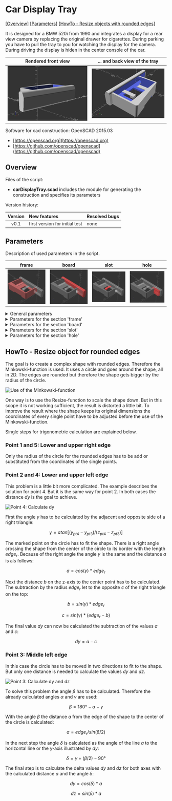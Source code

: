 # Car Display Tray #

[[Overview](#overview)] [[Parameters](#parameters)] [[HowTo - Resize objects with rounded edges](#howToRoundedEdges)]

It is designed for a BMW 520i from 1990 and integrates a display for a rear view camera by replacing the original drawer for cigarettes. During parking you have to pull the tray to you for watching the display for the camera. During driving the display is hiden in the center console of the car.

| Rendered front view | ... and back view of the tray |
| :-----------------: | :---------------------------: |
| ![](pictures/carDisplayTray_front01.png) | ![](pictures/carDisplayTray_back01.png) |

Software for cad construction: OpenSCAD 2015.03
- [https://openscad.org](https://openscad.org)
- [https://github.com/openscad/openscad](https://github.com/openscad/openscad)

<a name="overview"></a>
## Overview ##

Files of the script:

- __carDisplayTray.scad__ includes the module for generating the construction and specifies its parameters

Version history:

| Version | New features                   | Resolved bugs |
| :-----: | :----------------------------- | :------------ |
| v0.1    | first version for initial test | none          |

<a name="parameters"></a>
## Parameters ##

Description of used parameters in the script.

| frame | board | slot | hole |
| :---: | :---: | :--: | :--: |
| ![](pictures/carDisplayTray_partFrame01.png) | ![](pictures/carDisplayTray_partBoard01.png) | ![](pictures/carDisplayTray_partSlot01.png) | ![](pictures/carDisplayTray_partHole01.png) |

<details>
<summary>General parameters</summary>
<br>
<table>
	<tr>
		<th>Name</th>
		<th>Description</th>
	</tr>
	<tr>
		<td>_fn</td>
		<td>Resolution of rounded edges</td>
	</tr>
</table>
<br>
</details>

<details>
<summary>Parameters for the section 'frame'</summary>
<br>
<table>
	<tr>
		<th>Name</th>
		<th>Description</th>
	</tr>
	<tr>
		<td>fr_dim_x</td>
		<td>x-dimension outer edge</td>
	</tr>
	<tr>
		<td>fr_delta_y</td>
		<td>Additional expansion for display in y-dimension</td>
	</tr>
	<tr>
		<td>fr_dim_y1</td>
		<td>y-dimension outer edge left side</td>
	</tr>
	<tr>
		<td>fr_dim_y2</td>
		<td>y-dimension outer edge right side</td>
	</tr>
	<tr>
		<td>fr_dim_z</td>
		<td>z-dimension outer edge</td>
	</tr>
	<tr>
		<td>fr_edge_r</td>
		<td>Radius of the rounded edges</td>
	</tr>
	<tr>
		<td>fr_display_dim_x</td>
		<td>x-dimension of display</td>
	</tr>
	<tr>
		<td>fr_display_dim_y</td>
		<td>y-dimension of display</td>
	</tr>
	<tr>
		<td>fr_display_delta_z</td>
		<td>Distance display from the bottom</td>
	</tr>
	<tr>
		<td>fr_rail_delta_x</td>
		<td>Additional expansion for rail in x-dimension</td>
	</tr>
	<tr>
		<td>fr_rail_pos_x1</td>
		<td>Left position of rail for locking channel</td>
	</tr>
	<tr>
		<td>fr_rail_pos_x2</td>
		<td>Right position of rail for locking channel</td>
	</tr>
	<tr>
		<td>fr_rail_dim_z</td>
		<td>z-dimension of rail</td>
	</tr>
	<tr>
		<td>fr_feet_dim_x</td>
		<td>x-dimension for feet for display at the side</td>
	</tr>
	<tr>
		<td>fr_feet_dim_z</td>
		<td>z-dimension for feet for display at the side</td>
	</tr>
</table>
<br>
</details>

<details>
<summary>Parameters for the section 'board'</summary>
<br>
<table>
	<tr>
		<th>Name</th>
		<th>Description</th>
	</tr>
	<tr>
		<td>bd_pos_x1</td>
		<td>Left position in x-dimension</td>
	</tr>
	<tr>
		<td>bd_pos_x2</td>
		<td>Right position in x-dimension</td>
	</tr>
	<tr>
		<td>bd_pt1_pos_y</td>
		<td>Point 1 position in y-dimension</td>
	</tr>
	<tr>
		<td>bd_pt1_pos_z</td>
		<td>Point 1 position in z-dimension</td>
	</tr>
	<tr>
		<td>bd_pt2_pos_y</td>
		<td>Point 2 position in y-dimension</td>
	</tr>
	<tr>
		<td>bd_pt2_pos_z</td>
		<td>Point 2 position in z-dimension</td>
	</tr>
	<tr>
		<td>bd_pt3_pos_y</td>
		<td>Point 3 position in y-dimension</td>
	</tr>
	<tr>
		<td>bd_pt3_pos_z</td>
		<td>Point 3 position in z-dimension</td>
	</tr>
	<tr>
		<td>bd_pt4_pos_y</td>
		<td>Point 4 position in y-dimension</td>
	</tr>
	<tr>
		<td>bd_pt4_pos_z</td>
		<td>Point 4 position in z-dimension</td>
	</tr>
	<tr>
		<td>bd_pt5_pos_y</td>
		<td>Point 5 position in y-dimension</td>
	</tr>
	<tr>
		<td>bd_pt5_pos_z</td>
		<td>Point 5 position in z-dimension</td>
	</tr>
	<tr>
		<td>bd_edge_r</td>
		<td>Radius of the rounded edges</td>
	</tr>
</table>
<br>
</details>

<details>
<summary>Parameters for the section 'slot'</summary>
<br>
<table>
	<tr>
		<th>Name</th>
		<th>Description</th>
	</tr>
	<tr>
		<td>st_delta_x</td>
		<td>Tolerance for slot in x-dimension</td>
	</tr>
	<tr>
		<td>st_delta_y</td>
		<td>Tolerance for slot in y-dimension</td>
	</tr>
	<tr>
		<td>st_pos_x1</td>
		<td>Left position of slot for fixation in channel</td>
	</tr>
	<tr>
		<td>st_pos_x2</td>
		<td>Right position of slot for fixation in channel</td>
	</tr>
	<tr>
		<td>st_pos_y1</td>
		<td>Front position of slot for fixation in channel</td>
	</tr>
	<tr>
		<td>st_pos_y2</td>
		<td>Back position of slot for fixation in channel</td>
	</tr>
	<tr>
		<td>st_bar_dim_z</td>
		<td>z-dimension of the bar to connect the fixation</td>
	</tr>
</table>
<br>
</details>

<details>
<summary>Parameters for the section 'hole'</summary>
<br>
<table>
	<tr>
		<th>Name</th>
		<th>Description</th>
	</tr>
	<tr>
		<td>hl_connector_d</td>
		<td>Diameter for hole for connector and wire</td>
	</tr>
	<tr>
		<td>hl_connector_dim_x</td>
		<td>x-dimension for hole cutting off the board</td>
	</tr>
</table>
<br>
</details>

<a name="howToRoundedEdges"></a>
## HowTo - Resize object for rounded edges ##

The goal is to create a complex shape with rounded edges. Therefore the Minkowski-function is used. It uses a circle and goes around the shape, all in 2D. The edges are rounded but therefore the shape gets bigger by the radius of the circle.

![Use of the Minkowski-function](https://lucid.app/publicSegments/view/ffb4a4e9-ca06-4040-a4ad-bed78eb1dca3/image.png "Overview rounded edges")

One way is to use the Resize-function to scale the shape down. But in this scope it is not working sufficient, the result is distorted a little bit. To improve the result where the shape keeps its original dimensions the coordinates of every single point have to be adjusted before the use of the Minkowski-function.

Single steps for trigonometric calculation are explained below.

### Point 1 and 5: Lower and upper right edge ###

Only the radius of the circle for the rounded edges has to be add or substituted from the coordinates of the single points.

### Point 2 and 4: Lower and upper left edge ###

This problem is a little bit more complicated. The example describes the solution for point 4. But it is the same way for point 2. In both cases the distance $dy$ is the goal to achieve.

![Point 4: Calculate dy](https://lucid.app/publicSegments/view/4cc5a863-c1d5-4d18-a564-80384627b660/image.png "Point 4")

First the angle $\gamma$ has to be calculated by the adjacent and opposite side of a right triangle:

$$\gamma = atan[(y_{pt4} - y_{pt3}) / (z_{pt4} - z_{pt3})]$$

The marked point on the circle has to fit the shape. There is a right angle crossing the shape from the center of the circle to its border with the length $edge_r$. Because of the right angle the angle $\gamma$ is the same and the distance $a$ is als follows:

$$a = cos(\gamma) * edge_r$$

Next the distance $b$ on the z-axis to the center point has to be calculated. The subtraction by the radius $edge_r$ let to the opposite $c$ of the right triangle on the top:

$$b = sin(\gamma) * edge_r$$

$$c = sin(\gamma) * (edge_r - b)$$

The final value $dy$ can now be calculated the subtraction of the values $a$ and $c$:

$$dy = a - c$$

### Point 3: Middle left edge ###

In this case the circle has to be moved in two directions to fit to the shape. But only one distance is needed to calculate the values $dy$ and $dz$.

![Point 3: Calculate dy and dz](https://lucid.app/publicSegments/view/59a92d40-8ea4-4538-bf2f-7bab815a4b63/image.png "Point 3")

To solve this problem the angle $\beta$ has to be calculated. Therefore the already calculated angles $\alpha$ and $\gamma$ are used:

$$\beta = 180° - \alpha - \gamma$$

With the angle $\beta$ the distance $a$ from the edge of the shape to the center of the circle is calculated:

$$a = edge_r / sin(\beta / 2)$$

In the next step the angle $\delta$ is calculated as the angle of the line $a$ to the horizontal line or the y-axis illustrated by $dy$:

$$\delta = \gamma + (\beta/2) - 90°$$

The final step is to calculate the delta values $dy$ and $dz$ for both axes with the calculated distance $a$ and the angle $\delta$:

$$dy = cos(\delta) * a$$

$$dz = sin(\delta) * a$$